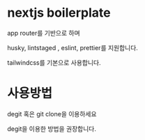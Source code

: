 # nextjs boilerplate

app router를 기반으로 하며

husky, lintstaged , eslint, prettier를 지원합니다.

tailwindcss를 기본으로 사용합니다.



# 사용방법

degit 혹은 git clone을 이용하세요

degit을 이용한 방법을 권장합니다.

